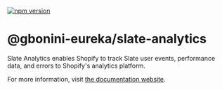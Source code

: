 [![npm version](https://badge.fury.io/js/%40shopify%2Fslate-analytics.svg)](https://badge.fury.io/js/%40shopify%2Fslate-analytics)

# @gbonini-eureka/slate-analytics

Slate Analytics enables Shopify to track Slate user events, performance data, and errors to Shopify's analytics platform.

For more information, visit [the documentation website](https://shopify.github.io/slate/docs/slate-analytics).
